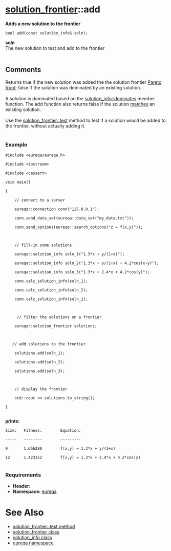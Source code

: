 # [solution\_frontier](doc_solution_frontier.md)::add #

**Adds a new solution to the frontier**

```
bool add(const solution_info& soln);
```

**soln**<br>
The new solution to test and add to the frontier<br>
<br>
<h2>Comments</h2>
Returns true if the new solution was added the the solution frontier <a href='http://en.wikipedia.org/wiki/Pareto_frontier#Pareto_frontier'>Pareto front</a>; false if the solution was dominated by an existing solution.<br>
<br>
A solution is dominated based on the <a href='doc_solution_info_dominates.md'>solution_info::dominates</a> member function. The add function also returns false if the solution <a href='doc_solution_info_matches.md'>matches</a> an existing solution.<br>
<br>
Use the <a href='doc_solution_frontier_test.md'>solution_frontier::test</a> method to test if a solution would be added to the frontier, without actually adding it.<br>
<br>
<h3>Example</h3>
<pre><code>#include &lt;eureqa/eureqa.h&gt;<br>
#include &lt;iostream&gt;<br>
#include &lt;cassert&gt;<br>
void main()<br>
{<br>
    // connect to a server<br>
    eureqa::connection conn("127.0.0.1");<br>
    conn.send_data_set(eureqa::data_set("my_data.txt"));<br>
    conn.send_options(eureqa::search_options("z = f(x,y)"));<br>
    <br>
    // fill-in some solutions<br>
    eureqa::solution_info soln_1("1.3*x + y/(1+x)");<br>
    eureqa::solution_info soln_2("1.3*x + y/(1+x) + 4.2*cos(x-y)");<br>
    eureqa::solution_info soln_3("1.3*x + 2.4*x + 4.2*cos(y)");<br>
    conn.calc_solution_info(soln_1);<br>
    conn.calc_solution_info(soln_2);<br>
    conn.calc_solution_info(soln_2);<br>
<br>
     // filter the solutions on a frontier<br>
    eureqa::solution_frontier solutions;<br>
    <br>
   // add solutions to the frontier<br>
    solutions.add(soln_1);<br>
    solutions.add(soln_2);<br>
    solutions.add(soln_3);<br>
<br>
    // display the frontier<br>
    std::cout &lt;&lt; solutions.to_string();<br>
}<br>
</code></pre>
<b>prints:</b>
<pre><code>Size:   Fitness:        Equation:<br>
-----   --------        ---------<br>
9       1.656280        f(x,y) = 1.3*x + y/(1+x)<br>
12      1.423152        f(x,y) = 1.3*x + 2.4*x + 4.2*cos(y)<br>
</code></pre>

<h3>Requirements</h3>
<ul><li><b>Header:</b> <eureqa/solution_frontier.h><br>
</li><li><b>Namespace:</b> <a href='doc_intro.md'>eureqa</a></li></ul>

<h1>See Also</h1>
<ul><li><a href='doc_solution_frontier_test.md'>solution_frontier::test method</a>
</li><li><a href='doc_solution_frontier.md'>solution_frontier class</a>
</li><li><a href='doc_solution_info.md'>solution_info class</a>
</li><li><a href='doc_intro.md'>eureqa namespace</a>